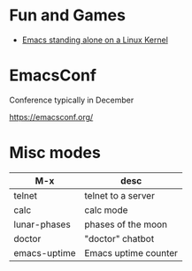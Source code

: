 # Fun and Games

- [Emacs standing alone on a Linux Kernel](http://www.informatimago.com/linux/emacs-on-user-mode-linux.html)


# EmacsConf

Conference typically in December

<https://emacsconf.org/>


# Misc modes

| M-x          | desc                 |
|------------ |-------------------- |
| telnet       | telnet to a server   |
| calc         | calc mode            |
| lunar-phases | phases of the moon   |
| doctor       | "doctor" chatbot     |
| emacs-uptime | Emacs uptime counter |